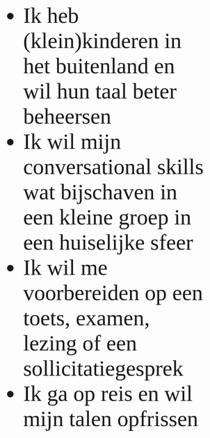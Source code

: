 
<ul id="quotes" style='font-family: "MuseoSlab500"; font-size: 38pt;'>

<li>
Ik heb (klein)kinderen in het buitenland en wil hun taal beter beheersen
</li>
<li>
Ik wil mijn conversational skills wat bijschaven in een kleine groep in een huiselijke sfeer
</li>
<li>
Ik wil me voorbereiden op een toets, examen, lezing of een sollicitatiegesprek
</li>
<li>
Ik ga op reis en wil mijn talen opfrissen
</li>

</ul>